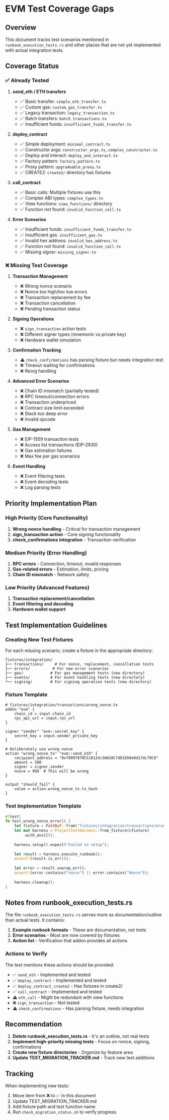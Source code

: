 # EVM Test Coverage Gaps

## Overview
This document tracks test scenarios mentioned in `runbook_execution_tests.rs` and other places that are not yet implemented with actual integration tests.

## Coverage Status

### ✅ Already Tested

1. **send_eth / ETH transfers**
   - ✅ Basic transfer: `simple_eth_transfer.tx`
   - ✅ Custom gas: `custom_gas_transfer.tx`
   - ✅ Legacy transaction: `legacy_transaction.tx`
   - ✅ Batch transfers: `batch_transactions.tx`
   - ✅ Insufficient funds: `insufficient_funds_transfer.tx`

2. **deploy_contract**
   - ✅ Simple deployment: `minimal_contract.tx`
   - ✅ Constructor args: `constructor_args.tx`, `complex_constructor.tx`
   - ✅ Deploy and interact: `deploy_and_interact.tx`
   - ✅ Factory pattern: `factory_pattern.tx`
   - ✅ Proxy pattern: `upgradeable_proxy.tx`
   - ✅ CREATE2: `create2/` directory has fixtures

3. **call_contract**
   - ✅ Basic calls: Multiple fixtures use this
   - ✅ Complex ABI types: `complex_types.tx`
   - ✅ View functions: `view_functions/` directory
   - ✅ Function not found: `invalid_function_call.tx`

4. **Error Scenarios**
   - ✅ Insufficient funds: `insufficient_funds_transfer.tx`
   - ✅ Insufficient gas: `insufficient_gas.tx`
   - ✅ Invalid hex address: `invalid_hex_address.tx`
   - ✅ Function not found: `invalid_function_call.tx`
   - ✅ Missing signer: `missing_signer.tx`

### ❌ Missing Test Coverage

1. **Transaction Management**
   - ❌ Wrong nonce scenario
   - ❌ Nonce too high/too low errors
   - ❌ Transaction replacement by fee
   - ❌ Transaction cancellation
   - ❌ Pending transaction status

2. **Signing Operations**
   - ❌ `sign_transaction` action tests
   - ❌ Different signer types (mnemonic vs private key)
   - ❌ Hardware wallet simulation

3. **Confirmation Tracking**
   - ⚠️ `check_confirmations` has parsing fixture but needs integration test
   - ❌ Timeout waiting for confirmations
   - ❌ Reorg handling

4. **Advanced Error Scenarios**
   - ❌ Chain ID mismatch (partially tested)
   - ❌ RPC timeout/connection errors
   - ❌ Transaction underpriced
   - ❌ Contract size limit exceeded
   - ❌ Stack too deep error
   - ❌ Invalid opcode

5. **Gas Management**
   - ❌ EIP-1559 transaction tests
   - ❌ Access list transactions (EIP-2930)
   - ❌ Gas estimation failures
   - ❌ Max fee per gas scenarios

6. **Event Handling**
   - ❌ Event filtering tests
   - ❌ Event decoding tests
   - ❌ Log parsing tests

## Priority Implementation Plan

### High Priority (Core Functionality)
1. **Wrong nonce handling** - Critical for transaction management
2. **sign_transaction action** - Core signing functionality
3. **check_confirmations integration** - Transaction verification

### Medium Priority (Error Handling)
1. **RPC errors** - Connection, timeout, invalid responses
2. **Gas-related errors** - Estimation, limits, pricing
3. **Chain ID mismatch** - Network safety

### Low Priority (Advanced Features)
1. **Transaction replacement/cancellation**
2. **Event filtering and decoding**
3. **Hardware wallet support**

## Test Implementation Guidelines

### Creating New Test Fixtures

For each missing scenario, create a fixture in the appropriate directory:

```
fixtures/integration/
├── transactions/     # For nonce, replacement, cancellation tests
├── errors/          # For new error scenarios
├── gas/            # For gas management tests (new directory)
├── events/         # For event handling tests (new directory)
└── signing/        # For signing operation tests (new directory)
```

### Fixture Template

```hcl
# fixtures/integration/transactions/wrong_nonce.tx
addon "evm" {
    chain_id = input.chain_id
    rpc_api_url = input.rpc_url
}

signer "sender" "evm::secret_key" {
    secret_key = input.sender_private_key
}

# Deliberately use wrong nonce
action "wrong_nonce_tx" "evm::send_eth" {
    recipient_address = "0x70997970C51812dc3A010C7d01b50e0d17dc79C8"
    amount = 100
    signer = signer.sender
    nonce = 999  # This will be wrong
}

output "should_fail" {
    value = action.wrong_nonce_tx.tx_hash
}
```

### Test Implementation Template

```rust
#[test]
fn test_wrong_nonce_error() {
    let fixture = PathBuf::from("fixtures/integration/transactions/wrong_nonce.tx");
    let mut harness = ProjectTestHarness::from_fixture(&fixture)
        .with_anvil();
    
    harness.setup().expect("Failed to setup");
    
    let result = harness.execute_runbook();
    assert!(result.is_err());
    
    let error = result.unwrap_err();
    assert!(error.contains("nonce") || error.contains("Nonce"));
    
    harness.cleanup();
}
```

## Notes from runbook_execution_tests.rs

The file `runbook_execution_tests.rs` serves more as documentation/outline than actual tests. It contains:

1. **Example runbook formats** - These are documentation, not tests
2. **Error scenarios** - Most are now covered by fixtures
3. **Action list** - Verification that addon provides all actions

### Actions to Verify

The test mentions these actions should be provided:
- ✅ `send_eth` - Implemented and tested
- ✅ `deploy_contract` - Implemented and tested
- ✅ `deploy_contract_create2` - Has fixtures in create2/
- ✅ `call_contract` - Implemented and tested
- ⚠️ `eth_call` - Might be redundant with view functions
- ❌ `sign_transaction` - Not tested
- ⚠️ `check_confirmations` - Has parsing fixture, needs integration

## Recommendation

1. **Delete runbook_execution_tests.rs** - It's an outline, not real tests
2. **Implement high-priority missing tests** - Focus on nonce, signing, confirmations
3. **Create new fixture directories** - Organize by feature area
4. **Update TEST_MIGRATION_TRACKER.md** - Track new test additions

## Tracking

When implementing new tests:
1. Move item from ❌ to ✅ in this document
2. Update TEST_MIGRATION_TRACKER.md
3. Add fixture path and test function name
4. Run `check_migration_status.sh` to verify progress
